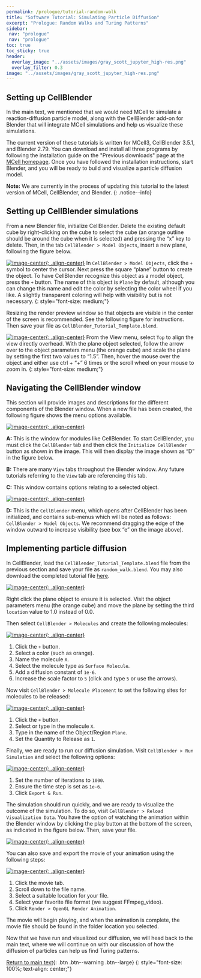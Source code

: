 ```yaml
---
permalink: /prologue/tutorial-random-walk
title: "Software Tutorial: Simulating Particle Diffusion"
excerpt: "Prologue: Random Walks and Turing Patterns"
sidebar:
 nav: "prologue"
 nav: "prologue"
toc: true
toc_sticky: true
header:
  overlay_image: "../assets/images/gray_scott_jupyter_high-res.png"
  overlay_filter: 0.3
image: "../assets/images/gray_scott_jupyter_high-res.png"
---
```


## Setting up CellBlender

In the main text, we mentioned that we would need MCell to simulate a reaction-diffusion particle model, along with the CellBlender add-on for Blender that will integrate MCell simulations and help us visualize these simulations.

The current version of these tutorials is written for MCell3, CellBlender 3.5.1, and Blender 2.79. You can download and install all three programs by following the installation guide on the "Previous downloads" page at the <a href="https://mcell.org/download_previous.html" target="_blank">MCell homepage</a>. Once you have followed the installation instructions, start Blender, and you will be ready to build and visualize a particle diffusion model.

**Note:** We are currently in the process of updating this tutorial to the latest version of MCell, CellBlender, and Blender.
{: .notice--info}

## Setting up CellBlender simulations

From a new Blender file, initialize CellBlender. Delete the existing default cube by right-clicking on the cube to select the cube (an orange outline should be around the cube when it is selected) and pressing the “x” key to delete. Then, in the tab `CellBlender > Model Objects`, insert a new plane, following the figure below.

[![image-center](../assets/images/600px/motifs_setup1.png){: .align-center}](../assets/images/motifs_setup1.png)
In `CellBlender > Model Objects`, click the `+` symbol to center the cursor. Next press the square “plane” button to create the object. To have CellBlender recognize this object as a model object, press the `+` button. The name of this object is `Plane` by default, although you can change this name and edit the color by selecting the color wheel if you like. A slightly transparent coloring will help with visibility but is not necessary.
{: style="font-size: medium;"}

Resizing the render preview window so that objects are visible in the center of the screen is recommended. See the following figure for instructions. Then save your file as `CellBlender_Tutorial_Template.blend`.

[![image-center](../assets/images/600px/motifs_setup2.png){: .align-center}](../assets/images/motifs_setup2.png)
From the View menu, select `Top` to align the view directly overhead. With the plane object selected, follow the arrow over to the object parameters menu (the orange cube) and scale the plane by setting the first two values to “1.5”. Then, hover the mouse over the object and either use ctrl + “+” 6 times or the scroll wheel on your mouse to zoom in.
{: style="font-size: medium;"}

## Navigating the CellBlender window

This section will provide images and descriptions for the different components of the Blender window. When a new file has been created, the following figure shows the menu options available.

[![image-center](../assets/images/600px/motifs_nav1.png){: .align-center}](../assets/images/motifs_nav1.png)

**A:** This is the window for modules like CellBlender. To start CellBlender, you must click the `CellBlender` tab and then click the `Initialize CellBlender` button as shown in the image. This will then display the image shown as “D” in the figure below.

**B:** There are many `View` tabs throughout the Blender window. Any future tutorials referring to the `View` tab are referencing this tab.

**C:** This window contains options relating to a selected object.

[![image-center](../assets/images/600px/motifs_nav2.png){: .align-center}](../assets/images/motifs_nav2.png)

**D:** This is the `CellBlender` menu, which opens after CellBlender has been initialized, and contains sub-menus which will be noted as follows: `CellBlender > Model Objects`. We recommend dragging the edge of the window outward to increase visibility (see box “e” on the image above).

## Implementing particle diffusion

In CellBlender, load the `CellBlender_Tutorial_Template.blend` file from the previous section and save your file as `random_walk.blend`. You may also download the completed tutorial file <a href="../tutorials/random_walk_200.blend" download="random_walk_200.blend">here</a>.

[![image-center](../assets/images/600px/cellblender_location.png){: .align-center}](../assets/images/cellblender_location.png)

Right click the plane object to ensure it is selected. Visit the object parameters menu (the orange cube) and move the plane by setting the third `location` value to 1.0 instead of 0.0.

Then select `CellBlender > Molecules` and create the following molecules:

[![image-center](../assets/images/600px/motifs_norm1.png){: .align-center}](../assets/images/motifs_norm1.png)

1. Click the `+` button.
2. Select a color (such as orange).
3. Name the molecule `X`.
4. Select the molecule type as `Surface Molecule`.
5. Add a diffusion constant of `1e-6`.
6. Increase the scale factor to `5` (click and type `5` or use the arrows).

Now visit `CellBlender > Molecule Placement` to set the following sites for molecules to be released:

[![image-center](../assets/images/600px/motifs_norm3.png){: .align-center}](../assets/images/motifs_norm3.png)

1. Click the `+` button.
2. Select or type in the molecule `X`.
3. Type in the name of the Object/Region `Plane`.
4. Set the Quantity to Release as `1`.

Finally, we are ready to run our diffusion simulation. Visit `CellBlender > Run Simulation` and select the following options:

[![image-center](../assets/images/600px/motifs_norm7.png){: .align-center}](../assets/images/motifs_norm7.png)

1. Set the number of iterations to `1000`.
2. Ensure the time step is set as `1e-6`.
3. Click `Export & Run`.

The simulation should run quickly, and we are ready to visualize the outcome of the simulation. To do so, visit `CellBlender > Reload Visualization Data`. You have the option of watching the animation within the Blender window by clicking the play button at the bottom of the screen, as indicated in the figure below. Then, save your file.

[![image-center](../assets/images/600px/motifs_norm8.png){: .align-center}](../assets/images/motifs_norm8.png)

You can also save and export the movie of your animation using the following steps:

[![image-center](../assets/images/600px/cellblender_render.png){: .align-center}](../assets/images/cellblender_render.png)

1. Click the movie tab.
2. Scroll down to the file name.
3. Select a suitable location for your file.
4. Select your favorite file format (we suggest FFmpeg_video).
5. Click `Render > OpenGL Render Animation`.

The movie will begin playing, and when the animation is complete, the movie file should be found in the folder location you selected.

Now that we have run and visualized our diffusion, we will head back to the main text, where we will continue on with our discussion of how the diffusion of particles can help us find Turing patterns.

[Return to main text](random_walk#brownian-motion-big-numbers-in-small-spaces){: .btn .btn--warning .btn--large}
{: style="font-size: 100%; text-align: center;"}
